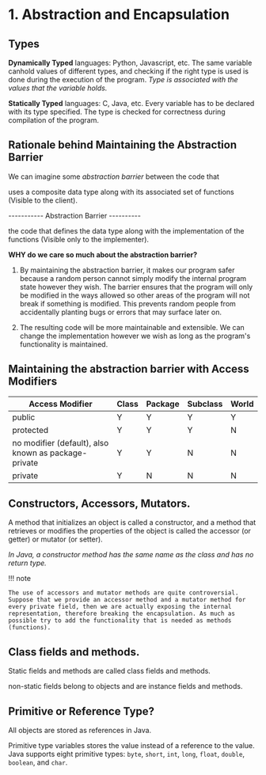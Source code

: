 # 1. Abstraction and Encapsulation

## Types

**Dynamically Typed** languages: Python, Javascript, etc. The same variable canhold values of different types, and checking if the right type is used is done during the execution of the program. *Type is associated with the values that the variable holds.*

**Statically Typed** languages: C, Java, etc. Every variable has to be declared with its type specified. The type is checked for correctness during compilation of the program.

## Rationale behind Maintaining the Abstraction Barrier

We can imagine some *abstraction barrier* between the code that 

uses a composite data type along with its associated set of functions (Visible to the client).

----------- Abstraction Barrier ----------

the code that defines the data type along with the implementation of the functions (Visible only to the implementer).

**WHY do we care so much about the abstraction barrier?**

1. By maintaining the abstraction barrier, it makes our program safer because a random person cannot simply modify the internal program state however they wish. The barrier ensures that the program will only be modified in the ways allowed so other areas of the program will not break if something is modified. This prevents random people from accidentally planting bugs or errors that may surface later on.

2. The resulting code will be more maintainable and extensible. We can change the implementation however we wish as long as the program's functionality is maintained.

## Maintaining the abstraction barrier with Access Modifiers

Access Modifier | Class | Package | Subclass | World
---------------- | ----- | ------- | -------- | ------- 
public  | Y | Y | Y | Y
protected | Y | Y | Y | N
no modifier (default), also known as package-private | Y | Y | N | N
private | Y | N | N | N

## Constructors, Accessors, Mutators.

A method that initializes an object is called a constructor, and a method that retrieves or modifies the properties of the object is called the accessor (or getter) or mutator (or setter).

*In Java, a constructor method has the same name as the class and has no return type.*

!!! note

    The use of accessors and mutator methods are quite controversial. Suppose that we provide an accessor method and a mutator method for every private field, then we are actually exposing the internal representation, therefore breaking the encapsulation. As much as possible try to add the functionality that is needed as methods (functions).

## Class fields and methods.

Static fields and methods are called class fields and methods.

non-static fields belong to objects and are instance fields and methods.

## Primitive or Reference Type?

All objects are stored as references in Java.

Primitive type variables stores the value instead of a reference to the value. Java supports eight primitive types: `byte`, `short`, `int`, `long`, `float`, `double`, `boolean`, and `char`.
